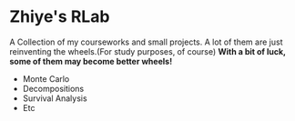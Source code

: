 # Zhiye's RLab

A Collection of my courseworks and small projects. A lot of them are just reinventing the wheels.(For study purposes, of course) **With a bit of luck, some of them may become better wheels!**

* Monte Carlo
* Decompositions
* Survival Analysis
* Etc
